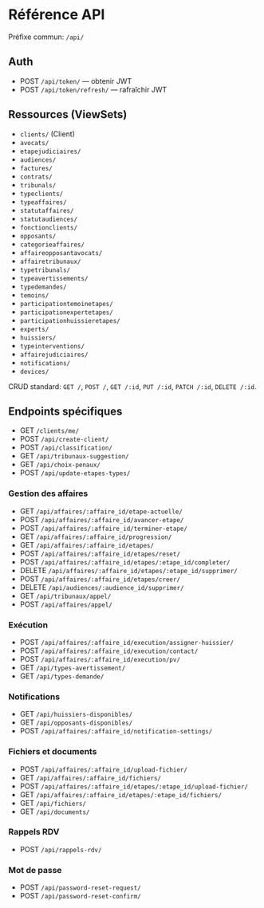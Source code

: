 # Référence API

Préfixe commun: `/api/`

## Auth

- POST `/api/token/` — obtenir JWT
- POST `/api/token/refresh/` — rafraîchir JWT

## Ressources (ViewSets)

- `clients/` (Client)
- `avocats/`
- `etapejudiciaires/`
- `audiences/`
- `factures/`
- `contrats/`
- `tribunals/`
- `typeclients/`
- `typeaffaires/`
- `statutaffaires/`
- `statutaudiences/`
- `fonctionclients/`
- `opposants/`
- `categorieaffaires/`
- `affaireopposantavocats/`
- `affairetribunaux/`
- `typetribunals/`
- `typeavertissements/`
- `typedemandes/`
- `temoins/`
- `participationtemoinetapes/`
- `participationexpertetapes/`
- `participationhuissieretapes/`
- `experts/`
- `huissiers/`
- `typeinterventions/`
- `affairejudiciaires/`
- `notifications/`
- `devices/`

CRUD standard: `GET /`, `POST /`, `GET /:id`, `PUT /:id`, `PATCH /:id`, `DELETE /:id`.

## Endpoints spécifiques

- GET `/clients/me/`
- POST `/api/create-client/`
- POST `/api/classification/`
- GET `/api/tribunaux-suggestion/`
- GET `/api/choix-penaux/`
- POST `/api/update-etapes-types/`

### Gestion des affaires

- GET `/api/affaires/:affaire_id/etape-actuelle/`
- POST `/api/affaires/:affaire_id/avancer-etape/`
- POST `/api/affaires/:affaire_id/terminer-etape/`
- GET `/api/affaires/:affaire_id/progression/`
- GET `/api/affaires/:affaire_id/etapes/`
- POST `/api/affaires/:affaire_id/etapes/reset/`
- POST `/api/affaires/:affaire_id/etapes/:etape_id/completer/`
- DELETE `/api/affaires/:affaire_id/etapes/:etape_id/supprimer/`
- POST `/api/affaires/:affaire_id/etapes/creer/`
- DELETE `/api/audiences/:audience_id/supprimer/`
- GET `/api/tribunaux/appel/`
- POST `/api/affaires/appel/`

### Exécution

- POST `/api/affaires/:affaire_id/execution/assigner-huissier/`
- POST `/api/affaires/:affaire_id/execution/contact/`
- POST `/api/affaires/:affaire_id/execution/pv/`
- GET `/api/types-avertissement/`
- GET `/api/types-demande/`

### Notifications

- GET `/api/huissiers-disponibles/`
- GET `/api/opposants-disponibles/`
- POST `/api/affaires/:affaire_id/notification-settings/`

### Fichiers et documents

- POST `/api/affaires/:affaire_id/upload-fichier/`
- GET `/api/affaires/:affaire_id/fichiers/`
- POST `/api/affaires/:affaire_id/etapes/:etape_id/upload-fichier/`
- GET `/api/affaires/:affaire_id/etapes/:etape_id/fichiers/`
- GET `/api/fichiers/`
- GET `/api/documents/`

### Rappels RDV

- POST `/api/rappels-rdv/`

### Mot de passe

- POST `/api/password-reset-request/`
- POST `/api/password-reset-confirm/`






















